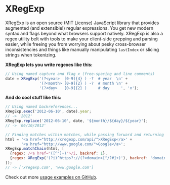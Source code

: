 # XRegExp

XRegExp is an open source (MIT License) JavaScript library that provides augmented (and extensible!) regular expressions. You get new modern syntax and flags beyond what browsers support natively. XRegExp is also a regex utility belt with tools to make your client-side grepping and parsing easier, while freeing you from worrying about pesky cross-browser inconsistencies and things like manually manipulating `lastIndex` or slicing strings when tokenizing.

**XRegExp lets you write regexes like this:**

```javascript
// Using named capture and flag x (free-spacing and line comments)
date = XRegExp('(?<year>  [0-9]{4} ) -?  # year  \n' +
               '(?<month> [0-9]{2} ) -?  # month \n' +
               '(?<day>   [0-9]{2} )     # day     ', 'x');
```

**And do cool stuff like this:**

```javascript
// Using named backreferences...
XRegExp.exec('2012-06-10', date).year;
// -> '2012'
XRegExp.replace('2012-06-10', date, '${month}/${day}/${year}');
// -> '06/10/2012'

// Finding matches within matches, while passing forward and returning specific backreferences
html = '<a href="http://xregexp.com/api/">XRegExp</a>' +
       '<a href="http://www.google.com/">Google</a>';
XRegExp.matchChain(html, [
  {regex: /<a href="([^"]+)">/i, backref: 1},
  {regex: XRegExp('(?i)^https?://(?<domain>[^/?#]+)'), backref: 'domain'}
]);
// -> ['xregexp.com', 'www.google.com']
```

Check out more [usage examples on GitHub](https://github.com/slevithan/xregexp/blob/master/README.md).